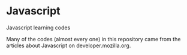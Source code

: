 # Javascript
Javascript learning codes

Many of the codes (almost every one) in this repository came from the articles about Javascript on developer.mozilla.org.